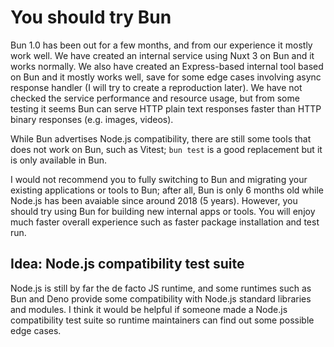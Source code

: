# You should try Bun

Bun 1.0 has been out for a few months, and from our experience it mostly work well. We have created an internal service using Nuxt 3 on Bun and it works normally. We also have created an Express-based internal tool based on Bun and it mostly works well, save for some edge cases involving async response handler (I will try to create a reproduction later). We have not checked the service performance and resource usage, but from some testing it seems Bun can serve HTTP plain text responses faster than HTTP binary responses (e.g. images, videos).

While Bun advertises Node.js compatibility, there are still some tools that does not work on Bun, such as Vitest; `bun test` is a good replacement but it is only available in Bun.

I would not recommend you to fully switching to Bun and migrating your existing applications or tools to Bun; after all, Bun is only 6 months old while Node.js has been avaiable since around 2018 (5 years). However, you should try using Bun for building new internal apps or tools. You will enjoy much faster overall experience such as faster package installation and test run.

## Idea: Node.js compatibility test suite

Node.js is still by far the de facto JS runtime, and some runtimes such as Bun and Deno provide some compatibility with Node.js standard libraries and modules. I think it would be helpful if someone made a Node.js compatibility test suite so runtime maintainers can find out some possible edge cases.
